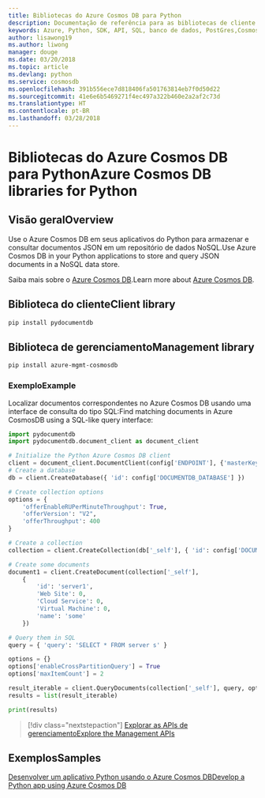 ```yaml
---
title: Bibliotecas do Azure Cosmos DB para Python
description: Documentação de referência para as bibliotecas de cliente de Python para o Azure Cosmos DB
keywords: Azure, Python, SDK, API, SQL, banco de dados, PostGres,Cosmos DB, NoSQL
author: lisawong19
ms.author: liwong
manager: douge
ms.date: 03/20/2018
ms.topic: article
ms.devlang: python
ms.service: cosmosdb
ms.openlocfilehash: 391b556ece7d818406fa501763814eb7f0d50d22
ms.sourcegitcommit: 41e6e6b5469271f4ec497a322b460e2a2af2c73d
ms.translationtype: HT
ms.contentlocale: pt-BR
ms.lasthandoff: 03/28/2018
---
```

# <a name="azure-cosmos-db-libraries-for-python"></a><span data-ttu-id="c02e0-104">Bibliotecas do Azure Cosmos DB para Python</span><span class="sxs-lookup"><span data-stu-id="c02e0-104">Azure Cosmos DB libraries for Python</span></span>

## <a name="overview"></a><span data-ttu-id="c02e0-105">Visão geral</span><span class="sxs-lookup"><span data-stu-id="c02e0-105">Overview</span></span>

<span data-ttu-id="c02e0-106">Use o Azure Cosmos DB em seus aplicativos do Python para armazenar e consultar documentos JSON em um repositório de dados NoSQL.</span><span class="sxs-lookup"><span data-stu-id="c02e0-106">Use Azure Cosmos DB in your Python applications to store and query JSON documents in a NoSQL data store.</span></span>

<span data-ttu-id="c02e0-107">Saiba mais sobre o [Azure Cosmos DB](https://docs.microsoft.com/azure/cosmos-db/introduction).</span><span class="sxs-lookup"><span data-stu-id="c02e0-107">Learn more about [Azure Cosmos DB](https://docs.microsoft.com/azure/cosmos-db/introduction).</span></span>

## <a name="client-library"></a><span data-ttu-id="c02e0-108">Biblioteca do cliente</span><span class="sxs-lookup"><span data-stu-id="c02e0-108">Client library</span></span>
 ```bash
pip install pydocumentdb
 ```

## <a name="management-library"></a><span data-ttu-id="c02e0-109">Biblioteca de gerenciamento</span><span class="sxs-lookup"><span data-stu-id="c02e0-109">Management library</span></span>
```bash
pip install azure-mgmt-cosmosdb
```

### <a name="example"></a><span data-ttu-id="c02e0-110">Exemplo</span><span class="sxs-lookup"><span data-stu-id="c02e0-110">Example</span></span>

<span data-ttu-id="c02e0-111">Localizar documentos correspondentes no Azure Cosmos DB usando uma interface de consulta do tipo SQL:</span><span class="sxs-lookup"><span data-stu-id="c02e0-111">Find matching documents in Azure CosmosDB using a SQL-like query interface:</span></span>

```python
import pydocumentdb
import pydocumentdb.document_client as document_client

# Initialize the Python Azure Cosmos DB client
client = document_client.DocumentClient(config['ENDPOINT'], {'masterKey': config['MASTERKEY']})
# Create a database
db = client.CreateDatabase({ 'id': config['DOCUMENTDB_DATABASE'] })

# Create collection options
options = {
    'offerEnableRUPerMinuteThroughput': True,
    'offerVersion': "V2",
    'offerThroughput': 400
}

# Create a collection
collection = client.CreateCollection(db['_self'], { 'id': config['DOCUMENTDB_COLLECTION'] }, options)

# Create some documents
document1 = client.CreateDocument(collection['_self'],
    { 
        'id': 'server1',
        'Web Site': 0,
        'Cloud Service': 0,
        'Virtual Machine': 0,
        'name': 'some' 
    })

# Query them in SQL
query = { 'query': 'SELECT * FROM server s' }    

options = {} 
options['enableCrossPartitionQuery'] = True
options['maxItemCount'] = 2

result_iterable = client.QueryDocuments(collection['_self'], query, options)
results = list(result_iterable)

print(results)
```
> [!div class="nextstepaction"]
> [<span data-ttu-id="c02e0-112">Explorar as APIs de gerenciamento</span><span class="sxs-lookup"><span data-stu-id="c02e0-112">Explore the Management APIs</span></span>](/python/api/overview/azure/cosmosdb/management)

## <a name="samples"></a><span data-ttu-id="c02e0-113">Exemplos</span><span class="sxs-lookup"><span data-stu-id="c02e0-113">Samples</span></span>

[<span data-ttu-id="c02e0-114">Desenvolver um aplicativo Python usando o Azure Cosmos DB</span><span class="sxs-lookup"><span data-stu-id="c02e0-114">Develop a Python app using Azure Cosmos DB</span></span>](https://azure.microsoft.com/resources/samples/azure-cosmos-db-documentdb-python-getting-started/)


